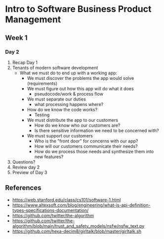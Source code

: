 # Intro to Software Business Product Management
## Week 1
### Day 2
1. Recap Day 1
2. Tenants of modern software development
	* What we must do to end up with a working app:
		* We must discover the problems the app would solve (requirements)
		* We must figure out how this app will do what it does
			* pseudocode/work & process flow
		* We must separate our duties
			* what processing happens where?
		* How do we know the code works?
			* Testing
		* We must distribute the app to our customers
			* How do we know who our customers are?
			* Is there sensitive information we need to be concerned with?
		* We must support our customers
			* Who is the "front door" for concerns with our app?
			* How will our customers communicate their needs?
			* How do we process those needs and synthesize them into new features?
3. Questions?
4. Review day 2
5. Preview of Day 3

## References
* https://web.stanford.edu/class/cs101/software-1.html
* https://www.altexsoft.com/blog/engineering/what-is-api-definition-types-specifications-documentation/
* https://github.com/twitter/the-algorithm
* https://github.com/twitter/the-algorithm/blob/main/trust_and_safety_models/nsfw/nsfw_text.py
* https://github.com/hexa-decim8/girltalk/blob/master/girltalk.sh